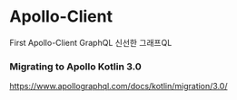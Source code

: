 # Apollo-Client
First  Apollo-Client  GraphQL
신선한 그래프QL 

### Migrating to Apollo Kotlin 3.0
https://www.apollographql.com/docs/kotlin/migration/3.0/

